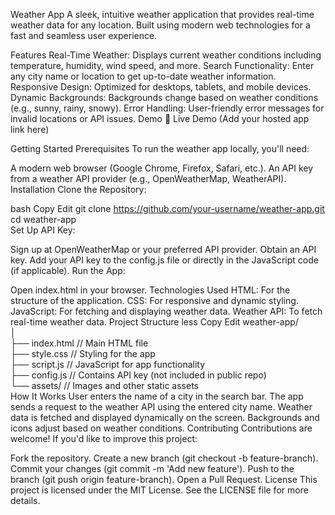 Weather App 
A sleek, intuitive weather application that provides real-time weather data for any location. Built using modern web technologies for a fast and seamless user experience.

Features
Real-Time Weather: Displays current weather conditions including temperature, humidity, wind speed, and more.
Search Functionality: Enter any city name or location to get up-to-date weather information.
Responsive Design: Optimized for desktops, tablets, and mobile devices.
Dynamic Backgrounds: Backgrounds change based on weather conditions (e.g., sunny, rainy, snowy).
Error Handling: User-friendly error messages for invalid locations or API issues.
Demo
🎯 Live Demo (Add your hosted app link here)

Getting Started
Prerequisites
To run the weather app locally, you'll need:

A modern web browser (Google Chrome, Firefox, Safari, etc.).
An API key from a weather API provider (e.g., OpenWeatherMap, WeatherAPI).
Installation
Clone the Repository:

bash
Copy
Edit
git clone https://github.com/your-username/weather-app.git  
cd weather-app  
Set Up API Key:

Sign up at OpenWeatherMap or your preferred API provider.
Obtain an API key.
Add your API key to the config.js file or directly in the JavaScript code (if applicable).
Run the App:

Open index.html in your browser.
Technologies Used
HTML: For the structure of the application.
CSS: For responsive and dynamic styling.
JavaScript: For fetching and displaying weather data.
Weather API: To fetch real-time weather data.
Project Structure
less
Copy
Edit
weather-app/  
│  
├── index.html       // Main HTML file  
├── style.css        // Styling for the app  
├── script.js        // JavaScript for app functionality  
├── config.js        // Contains API key (not included in public repo)  
└── assets/          // Images and other static assets  
How It Works
User enters the name of a city in the search bar.
The app sends a request to the weather API using the entered city name.
Weather data is fetched and displayed dynamically on the screen.
Backgrounds and icons adjust based on weather conditions.
Contributing
Contributions are welcome! If you'd like to improve this project:

Fork the repository.
Create a new branch (git checkout -b feature-branch).
Commit your changes (git commit -m 'Add new feature').
Push to the branch (git push origin feature-branch).
Open a Pull Request.
License
This project is licensed under the MIT License. See the LICENSE file for more details.
